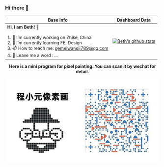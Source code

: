 ### Hi there 👋

<!--
**BETH-zhang/BETH-zhang** is a ✨ _special_ ✨ repository because its `README.md` (this file) appears on your GitHub profile.

Here are some ideas to get you started:

- 🔭 I’m currently working on ...
- 🌱 I’m currently learning ...
- 👯 I’m looking to collaborate on ...
- 🤔 I’m looking for help with ...
- 💬 Ask me about ...
- 📫 How to reach me: ...
- 😄 Pronouns: ...
- ⚡ Fun fact: ...
-->

|Base Info|Dashboard Data|
|----------------------------------------------------------------------|----------------------------------------------------------------------|
| __Hi, I am Beth! 👋__<br/><br/>1. 🔭 I’m currently working on Zhike, China<br/>2. 🌱 I’m currently learning FE, Design<br/>3. 📫 How to reach me: gemeiwangji789@qq.com<br/>4. 💬 Leave me a word : ... | [![Beth's github stats](https://github-readme-stats.vercel.app/api?username=BETH-zhang&show_icons=true&theme=dracula)](https://github.com/anuraghazra/github-readme-stats) |


<div align=center><b>Here is a mini program for pixel painting. You can scan it by wechat for detail.</b></div>

<p align="center">
  <img src="./cxy.jpg" />
</p>
